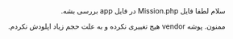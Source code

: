 <div dir="rtl">
سلام لطفا فایل Mission.php در فایل app بررسی بشه.
   
   ممنون.
   پوشه vendor هیج تغییری نکرده و به علت حجم زیاد اپلودش نکردم.
</div>
